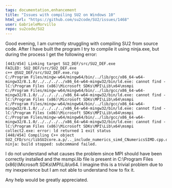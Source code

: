 ```yaml
---
tags: documentation,enhancement
title: "Issues with compiling SU2 on Windows 10"
html_url: "https://github.com/su2code/SU2/issues/1468"
user: GabrieleMorvillo
repo: su2code/SU2
---
```


Good evening, I am currently struggling with compiling SU2 from source code. After I have built the program I try to compile it using ninja.exe, but during the process I get the following error:

```
[443/454] Linking target SU2_DEF/src/SU2_DEF.exe
FAILED: SU2_DEF/src/SU2_DEF.exe
c++ @SU2_DEF/src/SU2_DEF.exe.rsp
C:/Program Files/mingw-w64/mingw64/bin/../lib/gcc/x86_64-w64-mingw32/8.1.0/../../../../x86_64-w64-mingw32/bin/ld.exe: cannot find -lC:\Program Files (x86)\Microsoft SDKs\MPI\Lib\x64\msmpi
C:/Program Files/mingw-w64/mingw64/bin/../lib/gcc/x86_64-w64-mingw32/8.1.0/../../../../x86_64-w64-mingw32/bin/ld.exe: cannot find -lC:\Program Files (x86)\Microsoft SDKs\MPI\Lib\x64\msmpi
C:/Program Files/mingw-w64/mingw64/bin/../lib/gcc/x86_64-w64-mingw32/8.1.0/../../../../x86_64-w64-mingw32/bin/ld.exe: cannot find -lC:\Program Files (x86)\Microsoft SDKs\MPI\Lib\x64\msmpi
C:/Program Files/mingw-w64/mingw64/bin/../lib/gcc/x86_64-w64-mingw32/8.1.0/../../../../x86_64-w64-mingw32/bin/ld.exe: cannot find -lC:\Program Files (x86)\Microsoft SDKs\MPI\Lib\x64\msmpi
collect2.exe: error: ld returned 1 exit status
[448/454] Compiling C++ object SU2_CFD/src/libSU2core.a.p/.._include_numerics_simd_CNumericsSIMD.cpp.obj
ninja: build stopped: subcommand failed.
```

I do not understand what causes the problem since MPI should have been correctly installed and the msmpi.lib file is present in C:\Program Files (x86)\Microsoft SDKs\MPI\Lib\x64.
I imagine this is a trivial problem due to my inexperience but I am not able to understand how to fix it.

Any help would be greatly appreciated.